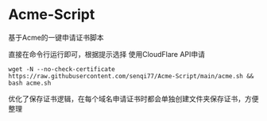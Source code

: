 # Acme-Script
基于Acme的一键申请证书脚本

直接在命令行运行即可，根据提示选择
使用CloudFlare API申请

```shell
wget -N --no-check-certificate https://raw.githubusercontent.com/senqi77/Acme-Script/main/acme.sh && bash acme.sh
```

优化了保存证书逻辑，在每个域名申请证书时都会单独创建文件夹保存证书，方便整理

